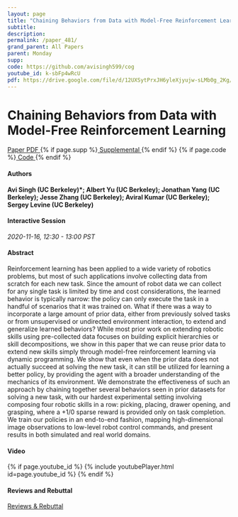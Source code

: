 ```yaml
---
layout: page
title: "Chaining Behaviors from Data with Model-Free Reinforcement Learning"
subtitle: 
description:
permalink: /paper_481/
grand_parent: All Papers
parent: Monday
supp: 
code: https://github.com/avisingh599/cog
youtube_id: k-sbFp4wRcU
pdf: https://drive.google.com/file/d/12UXSytPrxJH6yleXjyujw-sLMb0g_2Kg/view
---
```


# Chaining Behaviors from Data with Model-Free Reinforcement Learning

<a href="https://drive.google.com/file/d/12UXSytPrxJH6yleXjyujw-sLMb0g_2Kg/view" target="_blank" rel="noopener noreferrer" class="btn btn-blue"><i class="fa fa-file-text-o" aria-hidden="true"></i> Paper PDF </a> {% if page.supp %}<a href="" target="_blank" rel="noopener noreferrer" class="btn btn-green"><i class="fa fa-file-text-o" aria-hidden="true"></i> Supplemental </a>{% endif %} {% if page.code %}<a href="https://github.com/avisingh599/cog" target="_blank" rel="noopener noreferrer" class="btn"><i class="fa fa-github" aria-hidden="true"></i> Code </a>{% endif %} 

#### Authors
**Avi Singh (UC Berkeley)*; Albert Yu (UC Berkeley); Jonathan Yang (UC Berkeley); Jesse Zhang (UC Berkeley); Aviral Kumar (UC Berkeley); Sergey Levine (UC Berkeley)**

#### Interactive Session
*2020-11-16, 12:30 - 13:00 PST* 

#### Abstract
Reinforcement learning has been applied to a wide variety of robotics problems, but most of such applications involve collecting data from scratch for each new task. Since the amount of robot data we can collect for any single task is limited by time and cost considerations, the learned behavior is typically narrow: the policy can only execute the task in a handful of scenarios that it was trained on. What if there was a way to incorporate a large amount of prior data, either from previously solved tasks or from unsupervised or undirected environment interaction, to extend and generalize learned behaviors? 
While most prior work on extending robotic skills using pre-collected data focuses on building explicit hierarchies or skill decompositions, we show in this paper that we can reuse prior data to extend new skills simply through model-free reinforcement learning via dynamic programming. We show that even when the prior data does not actually succeed at solving the new task, it can still be utilized for learning a better policy, by providing the agent with a broader understanding of the mechanics of its environment. We demonstrate the effectiveness of such an approach by chaining together several behaviors seen in prior datasets for solving a new task, with our hardest experimental setting involving composing four robotic skills in a row: picking, placing, drawer opening, and grasping, where a +1/0 sparse reward is provided only on task completion. We train our policies in an end-to-end fashion, mapping high-dimensional image observations to low-level robot control commands, and present results in both simulated and real world domains. 

#### Video
{% if page.youtube_id %}
{% include youtubePlayer.html id=page.youtube_id %}
{% endif %}

#### Reviews and Rebuttal
<a href="https://drive.google.com/file/d/1R0uFVbkNY2jzj9M4_BYMFOR9BX7Ihp1T/view" target="_blank" rel="noopener noreferrer" class="btn btn-purple"><i class="fa fa-pencil-square-o" aria-hidden="true"></i> Reviews & Rebuttal </a>

